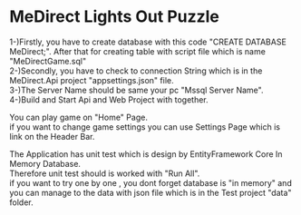 # MeDirect Lights Out Puzzle

1-)Firstly, you have to create database with this code "CREATE DATABASE MeDirect;". After that for creating table with script file which is name "MeDirectGame.sql"  
2-)Secondly, you have to check to connection String which is in the MeDirect.Api project "appsettings.json" file.  
3-)The Server Name should be same your pc  "Mssql Server Name".  
4-)Build and Start Api and Web Project with together.  


You can play game on "Home" Page.  
if you want to change game settings you can use Settings Page which is link on the Header Bar.  

The Application has unit test which is design by EntityFramework Core In Memory Database.  
Therefore unit test should is worked with "Run All".  
if you want to try one by one , you dont forget database is "in memory" and you can manage to the data with json file which is in the Test project "data" folder.  
